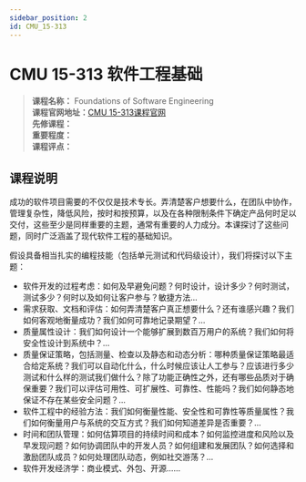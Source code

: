 ```yaml
---
sidebar_position: 2
id: CMU_15-313 
---
```


# CMU 15-313 软件工程基础



>**课程名称：** Foundations of Software Engineering    
**课程官网地址：**[CMU 15-313课程官网](https://www.cs.cmu.edu/~ckaestne/15313/)     
**先修课程：**    
**重要程度：**     
**课程评点：**      


## 课程说明
成功的软件项目需要的不仅仅是技术专长。弄清楚客户想要什么，在团队中协作，管理复杂性，降低风险，按时和按预算，以及在各种限制条件下确定产品何时足以交付，这些至少是同样重要的主题，通常有重要的人力成分。本课探讨了这些问题，同时广泛涵盖了现代软件工程的基础知识。

假设具备相当扎实的编程技能（包括单元测试和代码级设计），我们将探讨以下主题：

- 软件开发的过程考虑：如何及早避免问题？何时设计，设计多少？何时测试，测试多少？何时以及如何让客户参与？敏捷方法...
- 需求获取、文档和评估：如何弄清楚客户真正想要什么？还有谁感兴趣？我们如何客观地衡量成功？我们如何可靠地记录期望？...
- 质量属性设计：我们如何设计一个能够扩展到数百万用户的系统？我们如何将安全性设计到系统中？...
- 质量保证策略，包括测量、检查以及静态和动态分析：哪种质量保证策略最适合给定系统？我们可以自动化什么，什么时候应该让人工参与？应该进行多少测试和什么样的测试我们做什么？除了功能正确性之外，还有哪些品质对于确保重要？我们可以评估可用性、可扩展性、可靠性、性能吗？我们如何静态地保证不存在某些安全问题？...
- 软件工程中的经验方法：我们如何衡量性能、安全性和可靠性等质量属性？我们如何衡量用户与系统的交互方式？我们如何知道差异是否重要？...
- 时间和团队管理：如何估算项目的持续时间和成本？如何监控进度和风险以及早发现问题？如何协调团队中的开发人员？如何组建和发展团队？如何选择和激励团队成员？如何处理团队动态，例如社交游荡？...
- 软件开发经济学：商业模式、外包、开源……



